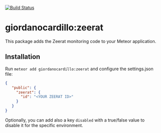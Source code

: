 [![Build Status](https://travis-ci.org/giordanocardillo/meteor-zeerat.svg?branch=master)](https://travis-ci.org/giordanocardillo/meteor-zeerat)

# giordanocardillo:zeerat

This package adds the Zeerat monitoring code to your Meteor application.

## Installation

Run `meteor add giordanocardillo:zeerat` and configure the settings.json file:

```json
{
   "public": {
     "zeerat": {
       "id": "<YOUR ZEERAT ID>"
     }
   }
}
```

Optionally, you can add also a key `disabled` with a true/false value to disable it for the specific environment.